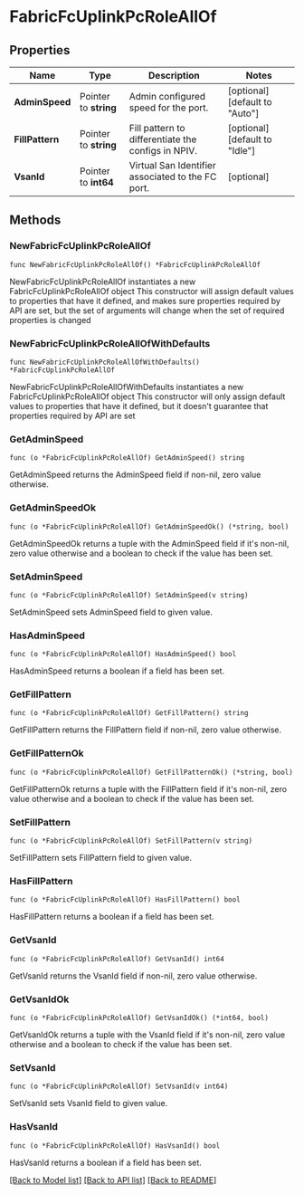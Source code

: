 # FabricFcUplinkPcRoleAllOf

## Properties

Name | Type | Description | Notes
------------ | ------------- | ------------- | -------------
**AdminSpeed** | Pointer to **string** | Admin configured speed for the port. | [optional] [default to "Auto"]
**FillPattern** | Pointer to **string** | Fill pattern to differentiate the configs in NPIV. | [optional] [default to "Idle"]
**VsanId** | Pointer to **int64** | Virtual San Identifier associated to the FC port. | [optional] 

## Methods

### NewFabricFcUplinkPcRoleAllOf

`func NewFabricFcUplinkPcRoleAllOf() *FabricFcUplinkPcRoleAllOf`

NewFabricFcUplinkPcRoleAllOf instantiates a new FabricFcUplinkPcRoleAllOf object
This constructor will assign default values to properties that have it defined,
and makes sure properties required by API are set, but the set of arguments
will change when the set of required properties is changed

### NewFabricFcUplinkPcRoleAllOfWithDefaults

`func NewFabricFcUplinkPcRoleAllOfWithDefaults() *FabricFcUplinkPcRoleAllOf`

NewFabricFcUplinkPcRoleAllOfWithDefaults instantiates a new FabricFcUplinkPcRoleAllOf object
This constructor will only assign default values to properties that have it defined,
but it doesn't guarantee that properties required by API are set

### GetAdminSpeed

`func (o *FabricFcUplinkPcRoleAllOf) GetAdminSpeed() string`

GetAdminSpeed returns the AdminSpeed field if non-nil, zero value otherwise.

### GetAdminSpeedOk

`func (o *FabricFcUplinkPcRoleAllOf) GetAdminSpeedOk() (*string, bool)`

GetAdminSpeedOk returns a tuple with the AdminSpeed field if it's non-nil, zero value otherwise
and a boolean to check if the value has been set.

### SetAdminSpeed

`func (o *FabricFcUplinkPcRoleAllOf) SetAdminSpeed(v string)`

SetAdminSpeed sets AdminSpeed field to given value.

### HasAdminSpeed

`func (o *FabricFcUplinkPcRoleAllOf) HasAdminSpeed() bool`

HasAdminSpeed returns a boolean if a field has been set.

### GetFillPattern

`func (o *FabricFcUplinkPcRoleAllOf) GetFillPattern() string`

GetFillPattern returns the FillPattern field if non-nil, zero value otherwise.

### GetFillPatternOk

`func (o *FabricFcUplinkPcRoleAllOf) GetFillPatternOk() (*string, bool)`

GetFillPatternOk returns a tuple with the FillPattern field if it's non-nil, zero value otherwise
and a boolean to check if the value has been set.

### SetFillPattern

`func (o *FabricFcUplinkPcRoleAllOf) SetFillPattern(v string)`

SetFillPattern sets FillPattern field to given value.

### HasFillPattern

`func (o *FabricFcUplinkPcRoleAllOf) HasFillPattern() bool`

HasFillPattern returns a boolean if a field has been set.

### GetVsanId

`func (o *FabricFcUplinkPcRoleAllOf) GetVsanId() int64`

GetVsanId returns the VsanId field if non-nil, zero value otherwise.

### GetVsanIdOk

`func (o *FabricFcUplinkPcRoleAllOf) GetVsanIdOk() (*int64, bool)`

GetVsanIdOk returns a tuple with the VsanId field if it's non-nil, zero value otherwise
and a boolean to check if the value has been set.

### SetVsanId

`func (o *FabricFcUplinkPcRoleAllOf) SetVsanId(v int64)`

SetVsanId sets VsanId field to given value.

### HasVsanId

`func (o *FabricFcUplinkPcRoleAllOf) HasVsanId() bool`

HasVsanId returns a boolean if a field has been set.


[[Back to Model list]](../README.md#documentation-for-models) [[Back to API list]](../README.md#documentation-for-api-endpoints) [[Back to README]](../README.md)


